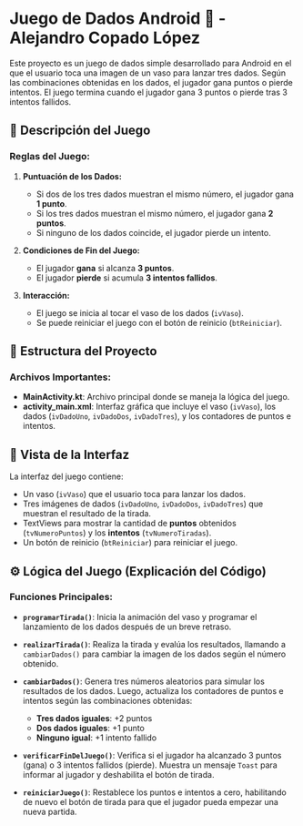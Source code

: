 # Juego de Dados Android 🎲 - Alejandro Copado López

Este proyecto es un juego de dados simple desarrollado para Android en el que el usuario toca una imagen de un vaso para lanzar tres dados. Según las combinaciones obtenidas en los dados, el jugador gana puntos o pierde intentos. El juego termina cuando el jugador gana 3 puntos o pierde tras 3 intentos fallidos.

## 📝 Descripción del Juego

### Reglas del Juego:
1. **Puntuación de los Dados:**
   - Si dos de los tres dados muestran el mismo número, el jugador gana **1 punto**.
   - Si los tres dados muestran el mismo número, el jugador gana **2 puntos**.
   - Si ninguno de los dados coincide, el jugador pierde un intento.

2. **Condiciones de Fin del Juego:**
   - El jugador **gana** si alcanza **3 puntos**.
   - El jugador **pierde** si acumula **3 intentos fallidos**.

3. **Interacción:**
   - El juego se inicia al tocar el vaso de los dados (`ivVaso`).
   - Se puede reiniciar el juego con el botón de reinicio (`btReiniciar`).

## 📂 Estructura del Proyecto

### Archivos Importantes:
- **MainActivity.kt**: Archivo principal donde se maneja la lógica del juego.
- **activity_main.xml**: Interfaz gráfica que incluye el vaso (`ivVaso`), los dados (`ivDadoUno`, `ivDadoDos`, `ivDadoTres`), y los contadores de puntos e intentos.

## 📱 Vista de la Interfaz

La interfaz del juego contiene:
- Un vaso (`ivVaso`) que el usuario toca para lanzar los dados.
- Tres imágenes de dados (`ivDadoUno`, `ivDadoDos`, `ivDadoTres`) que muestran el resultado de la tirada.
- TextViews para mostrar la cantidad de **puntos** obtenidos (`tvNumeroPuntos`) y los **intentos** (`tvNumeroTiradas`).
- Un botón de reinicio (`btReiniciar`) para reiniciar el juego.

## ⚙️ Lógica del Juego (Explicación del Código)

### Funciones Principales:

- **`programarTirada()`**: Inicia la animación del vaso y programar el lanzamiento de los dados después de un breve retraso.

- **`realizarTirada()`**: Realiza la tirada y evalúa los resultados, llamando a `cambiarDados()` para cambiar la imagen de los dados según el número obtenido.

- **`cambiarDados()`**: Genera tres números aleatorios para simular los resultados de los dados. Luego, actualiza los contadores de puntos e intentos según las combinaciones obtenidas:
  - **Tres dados iguales**: +2 puntos
  - **Dos dados iguales**: +1 punto
  - **Ninguno igual**: +1 intento fallido

- **`verificarFinDelJuego()`**: Verifica si el jugador ha alcanzado 3 puntos (gana) o 3 intentos fallidos (pierde). Muestra un mensaje `Toast` para informar al jugador y deshabilita el botón de tirada.

- **`reiniciarJuego()`**: Restablece los puntos e intentos a cero, habilitando de nuevo el botón de tirada para que el jugador pueda empezar una nueva partida.


